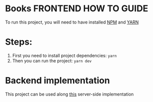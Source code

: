 # Books FRONTEND HOW TO GUIDE

To run this project, you will need to have installed [NPM](https://docs.npmjs.com/cli/v7/configuring-npm/install) and [YARN](https://yarnpkg.com/getting-started/install)

# Steps:

1. First you need to install project dependencies: `yarn`
2. Then you can run the project: `yarn dev`

# Backend implementation

This project can be used along [this](https://github.com/dicarlomtz/books-api) server-side implementation
